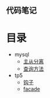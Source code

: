 ## 代码笔记
# 目录
* mysql
  * [主从分离](mysql/从0开始主从分离配置.md)
  * [查询方法](mysql/操作记录.md)
* tp5
  * [钩子](tp5/钩子（HOOK）.md)
  * [facade](tp5/facade（门面）.md)
